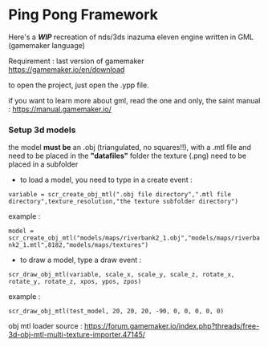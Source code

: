 # Ping Pong Framework

Here's a ***WIP*** recreation of nds/3ds inazuma eleven engine written in GML (gamemaker language)

Requirement : last version of gamemaker 
https://gamemaker.io/en/download

to open the project, just open the .ypp file.

if you want to learn more about gml, read the one and only, the saint manual : https://manual.gamemaker.io/

### Setup 3d models

the model **must be** an .obj (triangulated, no squares!!), with a .mtl file and need to be placed in the **"datafiles"** folder
the texture (.png) need to be placed in a subfolder 

- to load a model, you need to type in a create event :

``variable = scr_create_obj_mtl(".obj file directory",".mtl file directory",texture_resolution,"the texture subfolder directory")``

example :

``model = scr_create_obj_mtl("models/maps/riverbank2_1.obj","models/maps/riverbank2_1.mtl",8182,"models/maps/textures")``

- to draw a model, type a draw event :

``scr_draw_obj_mtl(variable, scale_x, scale_y, scale_z, rotate_x, rotate_y, rotate_z, xpos, ypos, zpos)``

example :

``scr_draw_obj_mtl(test_model, 20, 20, 20, -90, 0, 0, 0, 0, 0)``

obj mtl loader source : https://forum.gamemaker.io/index.php?threads/free-3d-obj-mtl-multi-texture-importer.47145/
